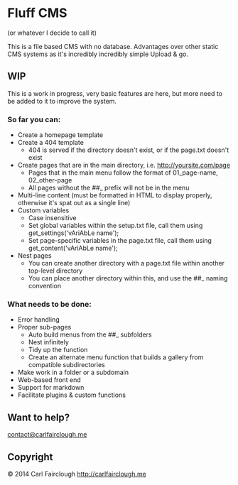 # Fluff CMS
(or whatever I decide to call it)

This is a file based CMS with no database.
Advantages over other static CMS systems as it's incredibly incredibly simple
Upload & go.

## WIP

This is a work in progress, very basic features are here, but more need to be added to it to improve the system.

### So far you can:

* Create a homepage template
* Create a 404 template
	* 404 is served if the directory doesn't exist, or if the page.txt doesn't exist
* Create pages that are in the main directory, i.e. http://yoursite.com/page
	* Pages that in the main menu follow the format of 01_page-name, 02_other-page
	* All pages without the ##_ prefix will not be in the menu
* Multi-line content (must be formatted in HTML to display properly, otherwise it's spat out as a single line)
* Custom variables
	* Case insensitive
	* Set global variables within the setup.txt file, call them using get_settings('vAriAbLe name');
	* Set page-specific variables in the page.txt file, call them using get_content('vAriAbLe name');
* Nest pages
	* You can create another directory with a page.txt file within another top-level directory
	* You can place another directory within this, and use the ##_ naming convention

### What needs to be done:

* Error handling
* Proper sub-pages
	* Auto build menus from the ##_ subfolders
	* Nest infinitely
	* Tidy up the function
	* Create an alternate menu function that builds a gallery from compatible subdirectories
* Make work in a folder or a subdomain
* Web-based front end
* Support for markdown
* Facilitate plugins & custom functions

## Want to help?
contact@carlfairclough.me

## Copyright

© 2014 Carl Fairclough
<http://carlfairclough.me>
